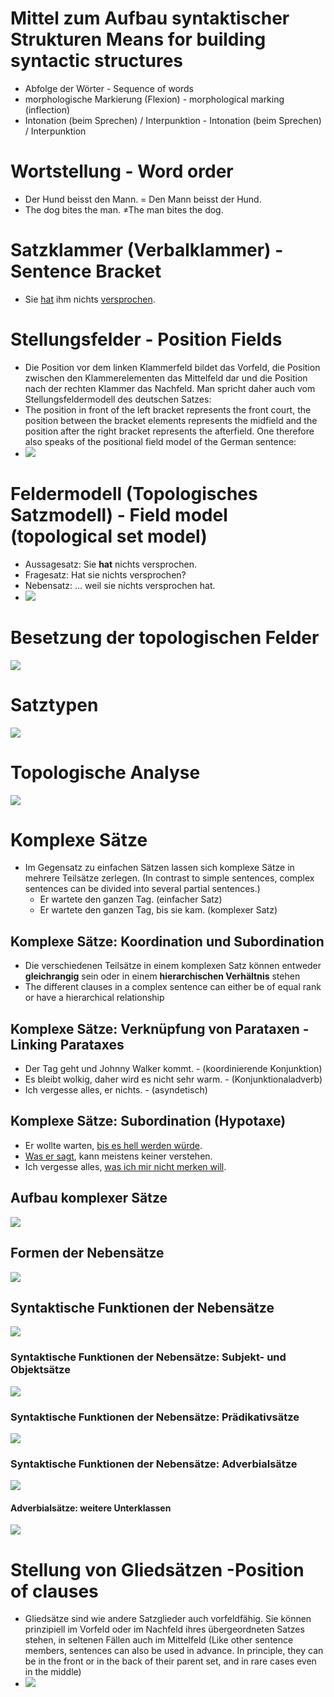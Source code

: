 # Mittel zum Aufbau syntaktischer Strukturen Means for building syntactic structures
- Abfolge der Wörter - Sequence of words
- morphologische Markierung (Flexion) - morphological marking (inflection)
- Intonation (beim Sprechen) / Interpunktion - Intonation (beim Sprechen) / Interpunktion
# Wortstellung - Word order
- Der Hund beisst den Mann. = Den Mann beisst der Hund.
- The dog bites the man. ≠The man bites the dog.
# Satzklammer (Verbalklammer) - Sentence Bracket 
- Sie <u>hat</u> ihm nichts <u>versprochen</u>.

# Stellungsfelder - Position Fields
- Die Position vor dem linken Klammerfeld bildet das Vorfeld, die Position zwischen den Klammerelementen das Mittelfeld dar und die Position nach der rechten Klammer das Nachfeld. Man spricht daher auch vom Stellungsfeldermodell des deutschen Satzes:
- The position in front of the left bracket represents the front court, the position between the bracket elements represents the midfield and the position after the right bracket represents the afterfield. One therefore also speaks of the positional field model of the German sentence:
- ![](https://i.imgur.com/iUjeP7X.png)
# Feldermodell (Topologisches Satzmodell) - Field model (topological set model)
- Aussagesatz: Sie **hat** nichts versprochen.
- Fragesatz: Hat sie nichts versprochen?
- Nebensatz: … weil sie nichts versprochen hat.
- ![](https://i.imgur.com/q2pszYy.png)
# Besetzung der topologischen Felder
![](https://i.imgur.com/OMl5KEQ.png)
# Satztypen
![](https://i.imgur.com/ePquA9J.png)
# Topologische Analyse
![](https://i.imgur.com/S5YFoPT.png)

# Komplexe Sätze
- Im Gegensatz zu einfachen Sätzen lassen sich komplexe Sätze in mehrere Teilsätze zerlegen. (In contrast to simple sentences, complex sentences can be divided into several partial sentences.)
	- Er wartete den ganzen Tag. (einfacher Satz)
	- Er wartete den ganzen Tag, bis sie kam. (komplexer Satz)
## Komplexe Sätze: Koordination und Subordination
- Die verschiedenen Teilsätze in einem komplexen Satz können entweder **gleichrangig** sein oder in einem **hierarchischen Verhältnis** stehen
- The different clauses in a complex sentence can either be of equal rank or have a hierarchical relationship
## Komplexe Sätze: Verknüpfung von Parataxen - Linking Parataxes 
- Der Tag geht und Johnny Walker kommt. - (koordinierende Konjunktion)
- Es bleibt wolkig, daher wird es nicht sehr warm. - (Konjunktionaladverb)
- Ich vergesse alles, er nichts. - (asyndetisch)
## Komplexe Sätze: Subordination (Hypotaxe)
- Er wollte warten, <u>bis es hell werden würde</u>.
- <u>Was er sagt</u>, kann meistens keiner verstehen.
- Ich vergesse alles, <u>was ich mir nicht merken will</u>.
## Aufbau komplexer Sätze
![](https://i.imgur.com/tpMyGf4.png)
## Formen der Nebensätze
![](https://i.imgur.com/cA4XE7u.png)
## Syntaktische Funktionen der Nebensätze
![](https://i.imgur.com/0ALgD54.png)
### Syntaktische Funktionen der Nebensätze: Subjekt- und Objektsätze
![](https://i.imgur.com/MKvc5HR.png)
### Syntaktische Funktionen der Nebensätze: Prädikativsätze
![](https://i.imgur.com/spjWWeO.png)
### Syntaktische Funktionen der Nebensätze: Adverbialsätze
![](https://i.imgur.com/IDE6Qam.png)
#### Adverbialsätze: weitere Unterklassen
![](https://i.imgur.com/YjXRFmx.png)

# Stellung von Gliedsätzen -Position of clauses
- Gliedsätze sind wie andere Satzglieder auch vorfeldfähig. Sie können prinzipiell im Vorfeld oder im Nachfeld ihres übergeordneten Satzes stehen, in seltenen Fällen auch im Mittelfeld (Like other sentence members, sentences can also be used in advance. In principle, they can be in the front or in the back of their parent set, and in rare cases even in the middle)
- ![](https://i.imgur.com/sE6daCI.png)
